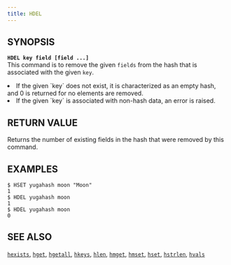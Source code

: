 ```yaml
---
title: HDEL
---
```


## SYNOPSIS
<b>`HDEL key field [field ...]`</b><br>
This command is to remove the given `fields` from the hash that is associated with the given `key`.

<li>If the given `key` does not exist, it is characterized as an empty hash, and 0 is returned for no elements are removed.</li>
<li>If the given `key` is associated with non-hash data, an error is raised.</li>

## RETURN VALUE
Returns the number of existing fields in the hash that were removed by this command.

## EXAMPLES
```
$ HSET yugahash moon "Moon"
1
$ HDEL yugahash moon
1
$ HDEL yugahash moon
0
```

## SEE ALSO
[`hexists`](../hexists/), [`hget`](../hget/), [`hgetall`](../hgetall/), [`hkeys`](../hkeys/), [`hlen`](../hlen/), [`hmget`](../hmget/), [`hmset`](../hmset/), [`hset`](../hset/), [`hstrlen`](../hstrlen/), [`hvals`](../hvals/)
